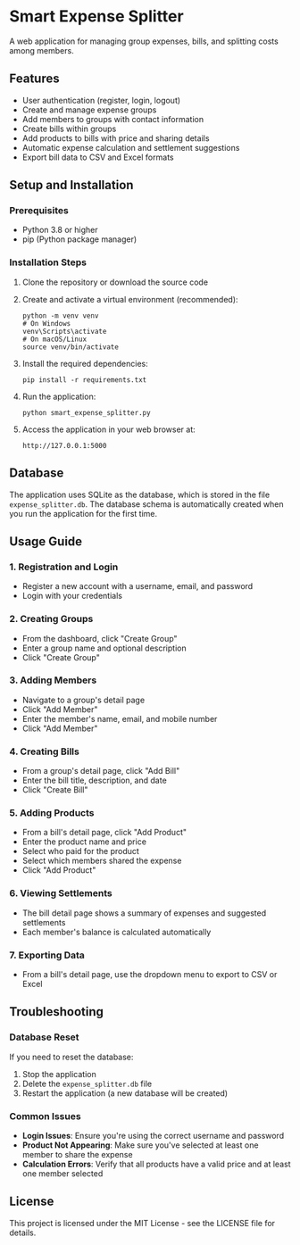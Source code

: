 # Smart Expense Splitter

A web application for managing group expenses, bills, and splitting costs among members.

## Features

- User authentication (register, login, logout)
- Create and manage expense groups
- Add members to groups with contact information
- Create bills within groups
- Add products to bills with price and sharing details
- Automatic expense calculation and settlement suggestions
- Export bill data to CSV and Excel formats

## Setup and Installation

### Prerequisites

- Python 3.8 or higher
- pip (Python package manager)

### Installation Steps

1. Clone the repository or download the source code

2. Create and activate a virtual environment (recommended):
   ```
   python -m venv venv
   # On Windows
   venv\Scripts\activate
   # On macOS/Linux
   source venv/bin/activate
   ```

3. Install the required dependencies:
   ```
   pip install -r requirements.txt
   ```

4. Run the application:
   ```
   python smart_expense_splitter.py
   ```

5. Access the application in your web browser at:
   ```
   http://127.0.0.1:5000
   ```

## Database

The application uses SQLite as the database, which is stored in the file `expense_splitter.db`. The database schema is automatically created when you run the application for the first time.

## Usage Guide

### 1. Registration and Login

- Register a new account with a username, email, and password
- Login with your credentials

### 2. Creating Groups

- From the dashboard, click "Create Group"
- Enter a group name and optional description
- Click "Create Group"

### 3. Adding Members

- Navigate to a group's detail page
- Click "Add Member"
- Enter the member's name, email, and mobile number
- Click "Add Member"

### 4. Creating Bills

- From a group's detail page, click "Add Bill"
- Enter the bill title, description, and date
- Click "Create Bill"

### 5. Adding Products

- From a bill's detail page, click "Add Product"
- Enter the product name and price
- Select who paid for the product
- Select which members shared the expense
- Click "Add Product"

### 6. Viewing Settlements

- The bill detail page shows a summary of expenses and suggested settlements
- Each member's balance is calculated automatically

### 7. Exporting Data

- From a bill's detail page, use the dropdown menu to export to CSV or Excel

## Troubleshooting

### Database Reset

If you need to reset the database:

1. Stop the application
2. Delete the `expense_splitter.db` file
3. Restart the application (a new database will be created)

### Common Issues

- **Login Issues**: Ensure you're using the correct username and password
- **Product Not Appearing**: Make sure you've selected at least one member to share the expense
- **Calculation Errors**: Verify that all products have a valid price and at least one member selected

## License

This project is licensed under the MIT License - see the LICENSE file for details.
